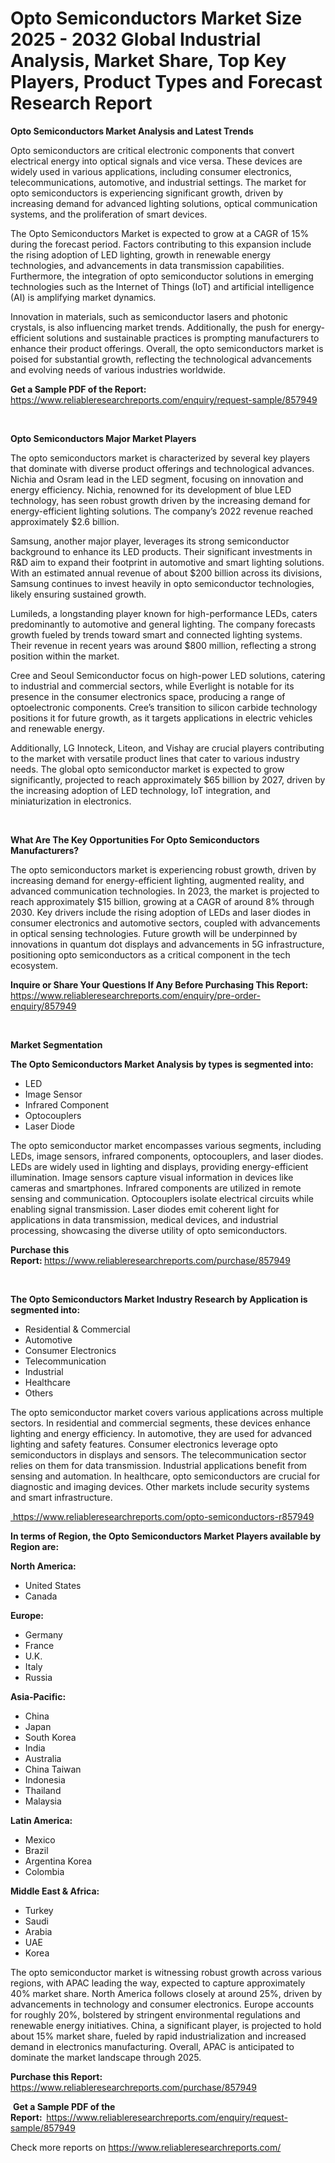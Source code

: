 <p><h1>Opto Semiconductors Market Size 2025 - 2032 Global Industrial Analysis, Market Share, Top Key Players, Product Types and Forecast Research Report</h1></p><p><strong>Opto Semiconductors Market Analysis and Latest Trends</strong></p>
<p><p>Opto semiconductors are critical electronic components that convert electrical energy into optical signals and vice versa. These devices are widely used in various applications, including consumer electronics, telecommunications, automotive, and industrial settings. The market for opto semiconductors is experiencing significant growth, driven by increasing demand for advanced lighting solutions, optical communication systems, and the proliferation of smart devices.</p><p>The Opto Semiconductors Market is expected to grow at a CAGR of 15% during the forecast period. Factors contributing to this expansion include the rising adoption of LED lighting, growth in renewable energy technologies, and advancements in data transmission capabilities. Furthermore, the integration of opto semiconductor solutions in emerging technologies such as the Internet of Things (IoT) and artificial intelligence (AI) is amplifying market dynamics.</p><p>Innovation in materials, such as semiconductor lasers and photonic crystals, is also influencing market trends. Additionally, the push for energy-efficient solutions and sustainable practices is prompting manufacturers to enhance their product offerings. Overall, the opto semiconductors market is poised for substantial growth, reflecting the technological advancements and evolving needs of various industries worldwide.</p></p>
<p><strong>Get a Sample PDF of the Report:&nbsp;</strong> <a href="https://www.reliableresearchreports.com/enquiry/request-sample/857949?utm_campaign=3111&utm_medium=2&utm_source=Github&utm_content=ia&utm_term=06042025&utm_id=opto-semiconductors">https://www.reliableresearchreports.com/enquiry/request-sample/857949</a></p>
<p>&nbsp;</p>
<p><strong>Opto Semiconductors Major Market Players</strong></p>
<p><p>The opto semiconductors market is characterized by several key players that dominate with diverse product offerings and technological advances. Nichia and Osram lead in the LED segment, focusing on innovation and energy efficiency. Nichia, renowned for its development of blue LED technology, has seen robust growth driven by the increasing demand for energy-efficient lighting solutions. The company’s 2022 revenue reached approximately $2.6 billion.</p><p>Samsung, another major player, leverages its strong semiconductor background to enhance its LED products. Their significant investments in R&D aim to expand their footprint in automotive and smart lighting solutions. With an estimated annual revenue of about $200 billion across its divisions, Samsung continues to invest heavily in opto semiconductor technologies, likely ensuring sustained growth.</p><p>Lumileds, a longstanding player known for high-performance LEDs, caters predominantly to automotive and general lighting. The company forecasts growth fueled by trends toward smart and connected lighting systems. Their revenue in recent years was around $800 million, reflecting a strong position within the market.</p><p>Cree and Seoul Semiconductor focus on high-power LED solutions, catering to industrial and commercial sectors, while Everlight is notable for its presence in the consumer electronics space, producing a range of optoelectronic components. Cree’s transition to silicon carbide technology positions it for future growth, as it targets applications in electric vehicles and renewable energy.</p><p>Additionally, LG Innoteck, Liteon, and Vishay are crucial players contributing to the market with versatile product lines that cater to various industry needs. The global opto semiconductor market is expected to grow significantly, projected to reach approximately $65 billion by 2027, driven by the increasing adoption of LED technology, IoT integration, and miniaturization in electronics.</p></p>
<p>&nbsp;</p>
<p><strong>What Are The Key Opportunities For Opto Semiconductors Manufacturers?</strong></p>
<p><p>The opto semiconductors market is experiencing robust growth, driven by increasing demand for energy-efficient lighting, augmented reality, and advanced communication technologies. In 2023, the market is projected to reach approximately $15 billion, growing at a CAGR of around 8% through 2030. Key drivers include the rising adoption of LEDs and laser diodes in consumer electronics and automotive sectors, coupled with advancements in optical sensing technologies. Future growth will be underpinned by innovations in quantum dot displays and advancements in 5G infrastructure, positioning opto semiconductors as a critical component in the tech ecosystem.</p></p>
<p><strong>Inquire or Share Your Questions If Any Before Purchasing This Report:</strong> <a href="https://www.reliableresearchreports.com/enquiry/pre-order-enquiry/857949?utm_campaign=3111&utm_medium=2&utm_source=Github&utm_content=ia&utm_term=06042025&utm_id=opto-semiconductors">https://www.reliableresearchreports.com/enquiry/pre-order-enquiry/857949</a></p>
<p>&nbsp;</p>
<p><strong>Market Segmentation</strong></p>
<p><strong>The Opto Semiconductors Market Analysis by types is segmented into:</strong></p>
<p><ul><li>LED</li><li>Image Sensor</li><li>Infrared Component</li><li>Optocouplers</li><li>Laser Diode</li></ul></p>
<p><p>The opto semiconductor market encompasses various segments, including LEDs, image sensors, infrared components, optocouplers, and laser diodes. LEDs are widely used in lighting and displays, providing energy-efficient illumination. Image sensors capture visual information in devices like cameras and smartphones. Infrared components are utilized in remote sensing and communication. Optocouplers isolate electrical circuits while enabling signal transmission. Laser diodes emit coherent light for applications in data transmission, medical devices, and industrial processing, showcasing the diverse utility of opto semiconductors.</p></p>
<p><strong>Purchase this Report:&nbsp;</strong><a href="https://www.reliableresearchreports.com/purchase/857949?utm_campaign=3111&utm_medium=2&utm_source=Github&utm_content=ia&utm_term=06042025&utm_id=opto-semiconductors">https://www.reliableresearchreports.com/purchase/857949</a></p>
<p>&nbsp;</p>
<p><strong>The Opto Semiconductors Market Industry Research by Application is segmented into:</strong></p>
<p><ul><li>Residential & Commercial</li><li>Automotive</li><li>Consumer Electronics</li><li>Telecommunication</li><li>Industrial</li><li>Healthcare</li><li>Others</li></ul></p>
<p><p>The opto semiconductor market covers various applications across multiple sectors. In residential and commercial segments, these devices enhance lighting and energy efficiency. In automotive, they are used for advanced lighting and safety features. Consumer electronics leverage opto semiconductors in displays and sensors. The telecommunication sector relies on them for data transmission. Industrial applications benefit from sensing and automation. In healthcare, opto semiconductors are crucial for diagnostic and imaging devices. Other markets include security systems and smart infrastructure.</p></p>
<p><a href="https://www.reliableresearchreports.com/opto-semiconductors-r857949?utm_campaign=3111&utm_medium=2&utm_source=Github&utm_content=ia&utm_term=06042025&utm_id=opto-semiconductors">&nbsp;https://www.reliableresearchreports.com/opto-semiconductors-r857949</a></p>
<p><strong>In terms of Region, the Opto Semiconductors Market Players available by Region are:</strong></p>
<p>
    <p> <strong> North America: </strong>
        <ul>
            <li>United States</li>
            <li>Canada</li>
        </ul>
        </p> 
    <p> <strong> Europe: </strong>
        <ul>
            <li>Germany</li>
            <li>France</li>
            <li>U.K.</li>
            <li>Italy</li>
            <li>Russia</li>
        </ul>
        </p> 
    <p> <strong> Asia-Pacific: </strong>
        <ul>
            <li>China</li>
            <li>Japan</li>
            <li>South Korea</li>
            <li>India</li>
            <li>Australia</li>
            <li>China Taiwan</li>
            <li>Indonesia</li>
            <li>Thailand</li>
            <li>Malaysia</li>
        </ul>
        </p> 
    <p> <strong> Latin America: </strong>
        <ul>
            <li>Mexico</li>
            <li>Brazil</li>
            <li>Argentina Korea</li>
            <li>Colombia</li>
        </ul>
        </p> 
    <p> <strong> Middle East & Africa: </strong>
        <ul>
            <li>Turkey</li>
            <li>Saudi</li>
            <li>Arabia</li>
            <li>UAE</li>
            <li>Korea</li>
        </ul>
    </p>
    </p>
<p><p>The opto semiconductor market is witnessing robust growth across various regions, with APAC leading the way, expected to capture approximately 40% market share. North America follows closely at around 25%, driven by advancements in technology and consumer electronics. Europe accounts for roughly 20%, bolstered by stringent environmental regulations and renewable energy initiatives. China, a significant player, is projected to hold about 15% market share, fueled by rapid industrialization and increased demand in electronics manufacturing. Overall, APAC is anticipated to dominate the market landscape through 2025.</p></p>
<p><strong>Purchase this Report: </strong><a href="https://www.reliableresearchreports.com/purchase/857949?utm_campaign=3111&utm_medium=2&utm_source=Github&utm_content=ia&utm_term=06042025&utm_id=opto-semiconductors">https://www.reliableresearchreports.com/purchase/857949</a></p>
<p>&nbsp;<strong>Get a Sample PDF of the Report:&nbsp;&nbsp;</strong><a href="https://www.reliableresearchreports.com/enquiry/request-sample/857949?utm_campaign=3111&utm_medium=2&utm_source=Github&utm_content=ia&utm_term=06042025&utm_id=opto-semiconductors">https://www.reliableresearchreports.com/enquiry/request-sample/857949</a></p>
<p><strong></strong></p>
<p>Check more reports on <a href="https://www.reliableresearchreports.com/?utm_campaign=3111&utm_medium=2&utm_source=Github&utm_content=ia&utm_term=06042025&utm_id=opto-semiconductors">https://www.reliableresearchreports.com/</a></p>